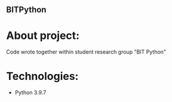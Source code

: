 ## BITPython
# About project:
Code wrote together within student research group "BIT Python"
# Technologies:
* Python 3.9.7
